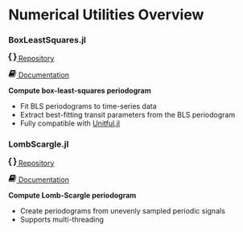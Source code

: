 # Numerical Utilities Overview

### BoxLeastSquares.jl

[![curly braces](../assets/code.png) Repository](https://github.com/JuliaAstro/BoxLeastSquares.jl)

[![book icon](../assets/book.png) Documentation](https://juliaastro.org/BoxLeastSquares.jl/stable/)

**Compute box-least-squares periodogram**

- Fit BLS periodograms to time-series data
- Extract best-fitting transit parameters from the BLS periodogram
- Fully compatible with [Unitful.jl](https://github.com/painterqubits/Unitful.jl)

### LombScargle.jl

[![curly braces](../assets/code.png) Repository](https://github.com/JuliaAstro/LombScargle.jl)

[![book icon](../assets/book.png) Documentation](https://juliaastro.org/LombScargle.jl/stable/)

**Compute Lomb-Scargle periodogram**

- Create periodograms from unevenly sampled periodic signals
- Supports multi-threading
